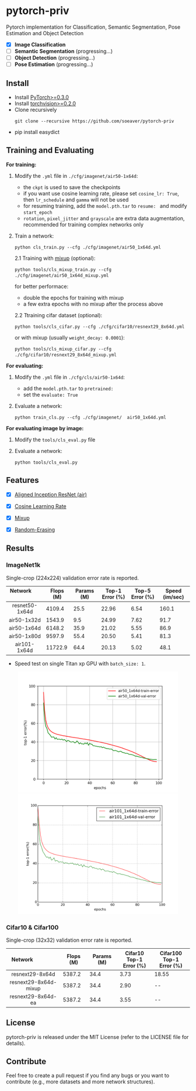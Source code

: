 # pytorch-priv
Pytorch implementation for Classification, Semantic Segmentation, Pose Estimation and Object Detection
- [x] **Image Classification**
- [ ] **Semantic Segmentation** (progressing...)
- [ ] **Object Detection** (progressing...)
- [ ] **Pose Estimation** (progressing...)

## Install
* Install [PyTorch>=0.3.0](http://pytorch.org/)
* Install [torchvision>=0.2.0](http://pytorch.org/)
* Clone recursively
  ```
  git clone --recursive https://github.com/soeaver/pytorch-priv
  ```
* pip install easydict


## Training and Evaluating

**For training:**
1. Modify the `.yml` file in `./cfg/imagenet/air50-1x64d`:
   * the `ckpt` is used to save the checkpoints
   * if you want use cosine learning rate, please set `cosine_lr: True`, then `lr_schedule` and `gamma` will not be used
   * for resuming training, add the `model.pth.tar` to `resume: ` and modify `start_epoch`
   * `rotation`, `pixel_jitter` and `grayscale` are extra data augmentation, recommended for training complex networks only
   
2. Train a network:
     ```
     python cls_train.py --cfg ./cfg/imagenet/air50_1x64d.yml 
     ```
     
    2.1 Training with [mixup](https://arxiv.org/pdf/1710.09412.pdf) (optional):
     ```
     python tools/cls_mixup_train.py --cfg ./cfg/imagenet/air50_1x64d_mixup.yml 
     ```
     for better performace:
     * double the epochs for training with mixup 
     * a few extra epochs with no mixup after the process above

    2.2 Ttraining cifar dataset (optional):
     ```
     python tools/cls_cifar.py --cfg ./cfg/cifar10/resnext29_8x64d.yml
     ```
     or with mixup (usually `weight_decay: 0.0001`):
     ```
     python tools/cls_mixup_cifar.py --cfg ./cfg/cifar10/resnext29_8x64d_mixup.yml
     ```

**For evaluating:**
1. Modify the `.yml` file in `./cfg/cls/air50-1x64d`:
   * add the `model.pth.tar` to `pretrained: `
   * set the `evaluate: True`
   
2. Evaluate a network:
     ```
     python train_cls.py --cfg ./cfg/imagenet/  air50_1x64d.yml 
     ```
     
**For evaluating image by image:**
1. Modify the `tools/cls_eval.py` file
   
2. Evaluate a network:
     ```
     python tools/cls_eval.py
     ```


## Features
- [x] [Aligned Inception ResNet (air)](https://arxiv.org/abs/1703.06211)
- [x] [Cosine Learning Rate](https://arxiv.org/pdf/1707.06990.pdf) 
- [x] [Mixup](https://arxiv.org/pdf/1710.09412.pdf)
- [x] [Random-Erasing](https://arxiv.org/pdf/1708.04896.pdf)


## Results

### ImageNet1k
Single-crop (224x224) validation error rate is reported. 

| Network                 | Flops (M) | Params (M) | Top-1 Error (%) | Top-5 Error (%) | Speed (im/sec) |
| :---------------------: | --------- |----------- | --------------- | --------------- | -------------- |
| resnet50-1x64d          | 4109.4    | 25.5       | 22.96           | 6.54            | 160.1          |
| air50-1x32d             | 1543.9    | 9.5        | 24.99           | 7.62            | 91.7           |
| air50-1x64d             | 6148.2    | 35.9       | 21.02           | 5.55            | 86.9           |
| air50-1x80d             | 9597.9    | 55.4       | 20.50           | 5.41            | 81.3           |
| air101-1x64d            | 11722.9   | 64.4       | 20.13           | 5.02            | 48.1           |

- Speed test on single Titan xp GPU with `batch_size: 1`.

<div align='center'>
  <img src='utils/data/images/air50_1x64d_curve.png' height='330px'>
  <img src='utils/data/images/air101_1x64d_curve.png' height='330px'>
</div> 


### Cifar10 & Cifar100
Single-crop (32x32) validation error rate is reported. 

| Network                  | Flops (M) | Params (M) | Cifar10 Top-1<br/>Error (%) | Cifar100 Top-1<br/>Error (%) |
| :----------------------: | --------- |----------- | --------------------------- | ---------------------------- |
| resnext29-8x64d          | 5387.2    | 34.4       | 3.73                        | 18.55                        |
| resnext29-8x64d-mixup    | 5387.2    | 34.4       | 2.90                        | --                           |
| resnext29-8x64d-ea       | 5387.2    | 34.4       | 3.55                        | --                           |


## License

pytorch-priv is released under the MIT License (refer to the LICENSE file for details).


## Contribute
Feel free to create a pull request if you find any bugs or you want to contribute (e.g., more datasets and more network structures).
